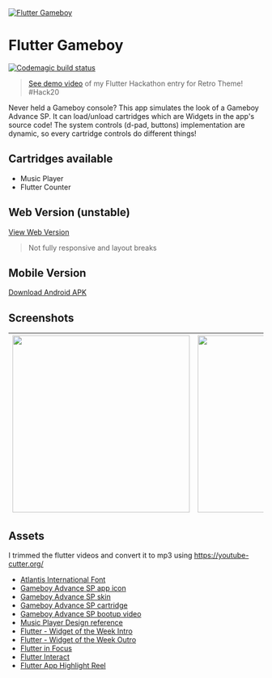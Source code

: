 <a href="https://www.youtube.com/watch?v=6BeX6jx8bqE">
  <img src="https://img.youtube.com/vi/6BeX6jx8bqE/maxresdefault.jpg" title="Flutter Gameboy" alt="Flutter Gameboy">
</a>

# Flutter Gameboy
[![Codemagic build status](https://api.codemagic.io/apps/5f0025a68553e9000a30c99d/5f0025a68553e9000a30c99c/status_badge.svg)](https://codemagic.io/apps/5f0025a68553e9000a30c99d/5f0025a68553e9000a30c99c/latest_build)

> <a href="https://www.youtube.com/watch?v=6BeX6jx8bqE">See demo video</a> of my Flutter Hackathon entry for Retro Theme! #Hack20

Never held a Gameboy console? This app simulates the look of a Gameboy Advance SP. It can load/unload cartridges which are Widgets in the app's source code! The system controls (d-pad, buttons) implementation are dynamic, so every cartridge controls do different things!

## Cartridges available
- Music Player
- Flutter Counter

## Web Version (unstable)
[View Web Version](https://mayoljonathan.github.io/flutter_gameboy_advance_sp)
> Not fully responsive and layout breaks

## Mobile Version
[Download Android APK](https://github.com/mayoljonathan/flutter_gameboy_advance_sp/releases/download/v1.0.0/flutter_gameboy.v1.0.0.apk)

## Screenshots
| <img src="https://raw.githubusercontent.com/mayoljonathan/flutter_gameboy_advance_sp/master/docs/screenshots/screenshot1.jpg" width="350"> | <img src="https://raw.githubusercontent.com/mayoljonathan/flutter_gameboy_advance_sp/master/docs/screenshots/screenshot2.jpg" width="350"> |
| ------------- |-------------|

## Assets
I trimmed the flutter videos and convert it to mp3 using https://youtube-cutter.org/
- [Atlantis International Font](https://www.fontspace.com/atlantis-international-font-f31357)
- [Gameboy Advance SP app icon](https://www.pngkit.com/view/u2q8i1o0e6o0i1y3_gameboy-advance-sp-game-boy-advance-sp-icon/)
- [Gameboy Advance SP skin](https://www.netclipart.com/pp/m/269-2697597_pink-gba-skins-for-gba4ios.png)
- [Gameboy Advance SP cartridge](https://gaming.stackexchange.com/questions/261086/what-are-the-game-boy-advance-gba-game-pak-rom-cartridge-physical-dimensions)
- [Gameboy Advance SP bootup video](https://www.youtube.com/watch?v=g8Z3zrNQjkY)
- [Music Player Design reference](http://www.gameboy-advance.net/emulated/musicplayer_advance_gba_mp3.htm)
- [Flutter - Widget of the Week Intro](https://www.youtube.com/watch?v=Be9UH1kXFDw)
- [Flutter - Widget of the Week Outro](https://www.youtube.com/watch?v=Be9UH1kXFDw&t=1m23s)
- [Flutter in Focus](https://www.youtube.com/watch?v=CXedqMlLo7M&t=0m42s)
- [Flutter Interact](https://www.youtube.com/watch?v=NfNdXgJZfFo&t=18m46s)
- [Flutter App Highlight Reel](https://www.youtube.com/watch?v=REJDzio_h7o)
